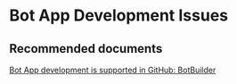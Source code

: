 <properties
	pageTitle="Bot App Development Issues"
	description="Bot App Development Issues"
	service="microsoft.bot"
	resource="botapp"
	authors="aarzh-AaronZhang"
	displayOrder=""
	selfHelpType="generic"
	supportTopicIds="32560511"
	resourceTags=""
	productPesIds="16152"
	cloudEnvironments="public"
/>

# Bot App Development Issues

## **Recommended documents**
[Bot App development is supported in GitHub: BotBuilder](https://github.com/Microsoft/BotBuilder/issues)
